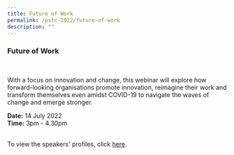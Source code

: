 ```yaml
---
title: Future of Work
permalink: /pstc-2022/future-of-work
description: ""
---
```

### Future of Work
<br>



With a focus on innovation and change, this webinar will explore how forward-looking organisations promote innovation, reimagine their work and transform themselves even amidst COVID-19 to navigate the waves of change and emerge stronger.

<b>Date:</b> 14 July 2022 <br>
<b>Time:</b> 3pm - 4.30pm <br>
<br>

To view the speakers' profiles, click <a href="">here</a>.